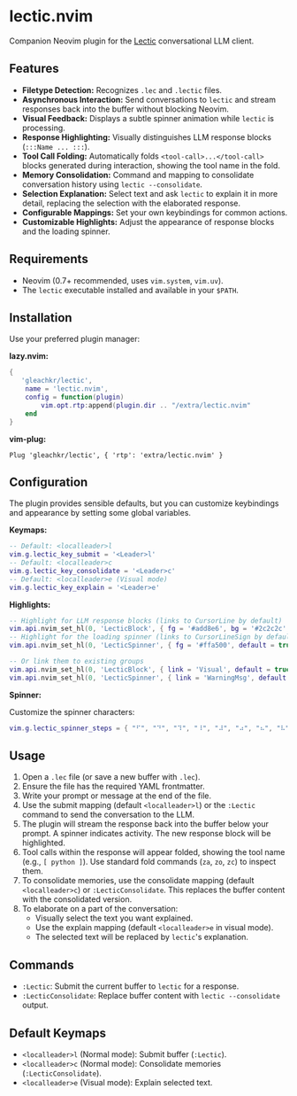 # lectic.nvim

Companion Neovim plugin for the [Lectic](https://github.com/gleachkr/lectic)
conversational LLM client.

## Features

*   **Filetype Detection:** Recognizes `.lec` and `.lectic` files.
*   **Asynchronous Interaction:** Send conversations to `lectic` and stream
    responses back into the buffer without blocking Neovim.
*   **Visual Feedback:** Displays a subtle spinner animation while `lectic`
    is processing.
*   **Response Highlighting:** Visually distinguishes LLM response blocks
    (`:::Name ... :::`).
*   **Tool Call Folding:** Automatically folds `<tool-call>...</tool-call>`
    blocks generated during interaction, showing the tool name in the fold.
*   **Memory Consolidation:** Command and mapping to consolidate
    conversation history using `lectic --consolidate`.
*   **Selection Explanation:** Select text and ask `lectic` to explain it
    in more detail, replacing the selection with the elaborated response.
*   **Configurable Mappings:** Set your own keybindings for common actions.
*   **Customizable Highlights:** Adjust the appearance of response blocks
    and the loading spinner.

## Requirements

*   Neovim (0.7+ recommended, uses `vim.system`, `vim.uv`).
*   The `lectic` executable installed and available in your `$PATH`.

## Installation

Use your preferred plugin manager:

**lazy.nvim:**

```lua
{
   'gleachkr/lectic',
    name = 'lectic.nvim',
    config = function(plugin)
        vim.opt.rtp:append(plugin.dir .. "/extra/lectic.nvim"
    end
}
```

**vim-plug:**

```vim
Plug 'gleachkr/lectic', { 'rtp': 'extra/lectic.nvim' }
```

## Configuration

The plugin provides sensible defaults, but you can customize keybindings
and appearance by setting some global variables.

**Keymaps:**

```lua
-- Default: <localleader>l
vim.g.lectic_key_submit = '<Leader>l'
-- Default: <localleader>c
vim.g.lectic_key_consolidate = '<Leader>c'
-- Default: <localleader>e (Visual mode)
vim.g.lectic_key_explain = '<Leader>e'
```

**Highlights:**

```lua
-- Highlight for LLM response blocks (links to CursorLine by default)
vim.api.nvim_set_hl(0, 'LecticBlock', { fg = '#add8e6', bg = '#2c2c2c', default = true })
-- Highlight for the loading spinner (links to CursorLineSign by default)
vim.api.nvim_set_hl(0, 'LecticSpinner', { fg = '#ffa500', default = true })

-- Or link them to existing groups
vim.api.nvim_set_hl(0, 'LecticBlock', { link = 'Visual', default = true })
vim.api.nvim_set_hl(0, 'LecticSpinner', { link = 'WarningMsg', default = true })

```

**Spinner:**

Customize the spinner characters:

```lua
vim.g.lectic_spinner_steps = { "⠋", "⠙", "⠹", "⠸", "⠼", "⠴", "⠦", "⠧", "⠇", "⠏" }
```

## Usage

1.  Open a `.lec` file (or save a new buffer with `.lec`).
2.  Ensure the file has the required YAML frontmatter.
3.  Write your prompt or message at the end of the file.
4.  Use the submit mapping (default `<localleader>l`) or the `:Lectic`
    command to send the conversation to the LLM.
5.  The plugin will stream the response back into the buffer below your
    prompt. A spinner indicates activity. The new response block will be
    highlighted.
6.  Tool calls within the response will appear folded, showing the tool
    name (e.g., `[ python ]`). Use standard fold commands (`za`, `zo`,
    `zc`) to inspect them.
7.  To consolidate memories, use the consolidate mapping (default
    `<localleader>c`) or `:LecticConsolidate`. This replaces the buffer
    content with the consolidated version.
8.  To elaborate on a part of the conversation:
    *   Visually select the text you want explained.
    *   Use the explain mapping (default `<localleader>e` in visual mode).
    *   The selected text will be replaced by `lectic`'s explanation.

## Commands

*   `:Lectic`: Submit the current buffer to `lectic` for a response.
*   `:LecticConsolidate`: Replace buffer content with `lectic --consolidate`
    output.

## Default Keymaps

*   `<localleader>l` (Normal mode): Submit buffer (`:Lectic`).
*   `<localleader>c` (Normal mode): Consolidate memories (`:LecticConsolidate`).
*   `<localleader>e` (Visual mode): Explain selected text.
